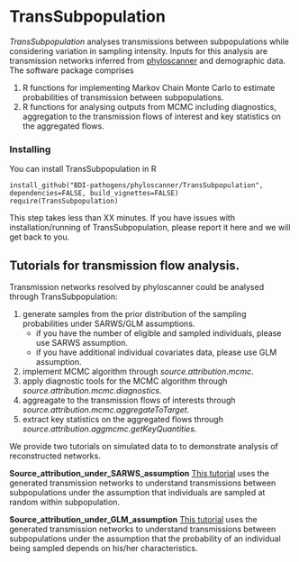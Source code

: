 # TransSubpopulation

*TransSubpopulation* analyses transmissions between subpopulations while considering variation in sampling intensity. Inputs for this analysis are transmission networks inferred from [phyloscanner](https://github.com/BDI-pathogens/phyloscanner) and demographic data. The software package comprises

1. R functions for implementing Markov Chain Monte Carlo to estimate probabilities of transmission between subpopulations.
2. R functions for analysing outputs from MCMC including diagnostics, aggregation to the transmission flows of interest and key statistics on the aggregated flows.


### Installing

You can install TransSubpopulation in R

```{r}
install_github("BDI-pathogens/phyloscanner/TransSubpopulation", dependencies=FALSE, build_vignettes=FALSE)
require(TransSubpopulation)
```

This step takes less than XX minutes. If you have issues with installation/running of TransSubpopulation, please report it here and we will get back to you.

## Tutorials for transmission flow analysis.

Transmission networks resolved by phyloscanner could be analysed through TransSubpopulation:

1. generate samples from the prior distribution of the sampling probabilities under SARWS/GLM assumptions. 
   * if you have the number of eligible and sampled individuals, please use SARWS assumption.
   * if you have additional individual covariates data, please use GLM assumption.
2. implement MCMC algorithm through *source.attribution.mcmc*.
3. apply diagnostic tools for the MCMC algorithm through *source.attribution.mcmc.diagnostics*. 
4. aggreagate to the transmission flows of interests through *source.attribution.mcmc.aggregateToTarget*.
5. extract key statistics on the aggregated flows through *source.attribution.aggmcmc.getKeyQuantities*.

We provide two tutorials on simulated data to to demonstrate analysis of reconstructed networks. 

**Source_attribution_under_SARWS_assumption**
[This tutorial](Source_attribution_under_SARWS_assumption.html) uses the generated transmission networks to understand transmissions between subpopulations under the assumption that individuals are sampled at random within subpopulation. 

**Source_attribution_under_GLM_assumption**
[This tutorial](Source_attribution_under_GLM_assumption.html) uses the generated transmission networks to understand transmissions between subpopulations under the assumption that the probability of an individual being sampled depends on his/her characteristics.

